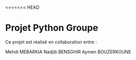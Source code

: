 <<<<<<< HEAD
# Projet Python Groupe

Ce projet est réalisé en collaboration entre :

Mehdi MEBARKIA
Nadjib BENSGHIR
Aymen BOUZERKOUNE